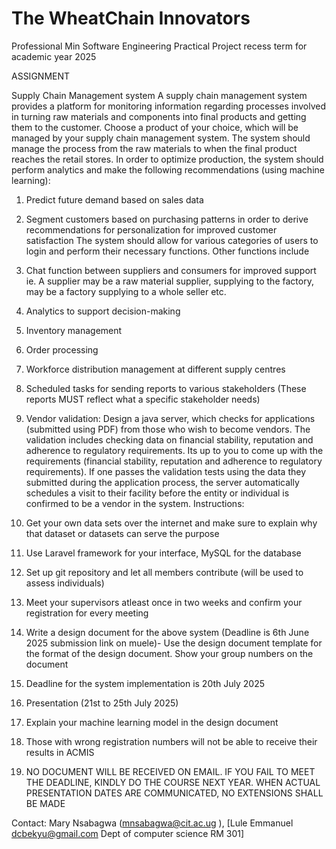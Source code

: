 # The WheatChain Innovators
Professional Min Software Engineering Practical Project recess term for academic year 2025

ASSIGNMENT 

Supply Chain Management system
A supply chain management system provides a platform for monitoring information regarding processes involved in turning raw materials and components into final products and getting them to the customer. Choose a product of your choice, which will be managed by your supply chain management system. The system should manage the process from the raw materials to when the final product reaches the retail stores. In order to optimize production, the system should perform analytics and make the following recommendations (using machine learning):
1.	Predict future demand based on sales data
2.	Segment customers based on purchasing patterns in order to derive recommendations for personalization for improved customer satisfaction
The system should allow for various categories of users to login and perform their necessary functions. Other functions include
1.	Chat function between suppliers and consumers for improved support ie. A supplier may be a raw material supplier, supplying to the factory, may be a factory supplying to a whole seller etc.
2.	Analytics to support decision-making
3.	Inventory management
4.	Order processing
5.	Workforce distribution management at different supply centres
6.	Scheduled tasks for sending reports to various stakeholders (These reports MUST reflect what a specific stakeholder needs)
7.	Vendor validation: Design a java server, which checks for applications (submitted using PDF) from those who wish to become vendors. The validation includes checking data on financial stability, reputation and adherence to regulatory requirements. Its up to you to come up with the requirements (financial stability, reputation and adherence to regulatory requirements). If one passes the validation tests using the data they submitted during the application process, the server automatically schedules a visit to their facility before the entity or individual is confirmed to be a vendor in the system.
Instructions:

1.	Get your own data sets over the internet and make sure to explain why that dataset or datasets can serve the purpose
2.	Use Laravel framework for your interface, MySQL for the database
3.	Set up git repository and let all members contribute (will be used to assess individuals)
4.	Meet your supervisors atleast once in two weeks and confirm your registration for every meeting
5.	Write a design document for the above system (Deadline is 6th June 2025 submission link on muele)- Use the design document template for the format of the design document. Show your group numbers on the document
6.	Deadline for the system implementation is 20th July 2025
7.	Presentation (21st to 25th July 2025)
8.	Explain your machine learning model in the design document
9.	Those with wrong registration numbers will not be able to receive their results in ACMIS
 
10.	NO DOCUMENT WILL BE RECEIVED ON EMAIL. IF YOU FAIL TO MEET THE DEADLINE, KINDLY DO THE COURSE NEXT YEAR. WHEN ACTUAL PRESENTATION DATES ARE COMMUNICATED, NO EXTENSIONS SHALL BE MADE

Contact: Mary Nsabagwa (mnsabagwa@cit.ac.ug ), [Lule Emmanuel	  dcbekyu@gmail.com	  Dept of computer science RM 301]


